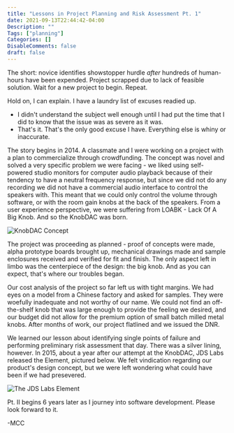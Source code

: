 ```yaml
---
title: "Lessons in Project Planning and Risk Assessment Pt. 1"
date: 2021-09-13T22:44:42-04:00
Description: ""
Tags: ["planning"]
Categories: []
DisableComments: false
draft: false
---
```


The short: novice identifies showstopper hurdle *after* hundreds of human-hours have been expended. Project scrapped due to lack of feasible solution. Wait for a new project to begin. Repeat.

Hold on, I can explain. I have a laundry list of excuses readied up.

- I didn't understand the subject well enough until I had put the time that I did to know that the issue was as severe as it was.
- That's it. That's the only good excuse I have. Everything else is whiny or inaccurate.

The story begins in 2014. A classmate and I were working on a project with a plan to commercialize through crowdfunding. The concept was novel and solved a very specific problem we were facing - we liked using self-powered studio monitors for computer audio playback because of their tendency to have a neutral frequency response, but since we did not do any recording we did not have a commercial audio interface to control the speakers with. This meant that we could only control the volume through software, or with the room gain knobs at the back of the speakers. From a user experience perspective, we were suffering from LOABK - Lack Of A Big Knob. And so the KnobDAC was born.

![KnobDAC Concept](/blog/0002-riskpt1/EclipseUsage_64_ntd.png)

The project was proceeding as planned - proof of concepts were made, alpha prototype boards brought up, mechanical drawings made and sample enclosures received and verified for fit and finish. The only aspect left in limbo was the centerpiece of the design: the big knob. And as you can expect, that's where our troubles began.

Our cost analysis of the project so far left us with tight margins. We had eyes on a model from a Chinese factory and asked for samples. They were woefully inadequate and not worthy of our name. We could not find an off-the-shelf knob that was large enough to provide the feeling we desired, and our budget did not allow for the premium option of small batch milled metal knobs. After months of work, our project flatlined and we issued the DNR.

We learned our lesson about identifying single points of failure and performing preliminary risk assessment that day. There was a silver lining, however. In 2015, about a year after our attempt at the KnobDAC, JDS Labs released the Element, pictured below. We felt vindication regarding our product's design concept, but we were left wondering what could have been if we had presevered.

![The JDS Labs Element](/blog/0002-riskpt1/jds-element.png)

Pt. II begins 6 years later as I journey into software development. Please look forward to it.

-MCC